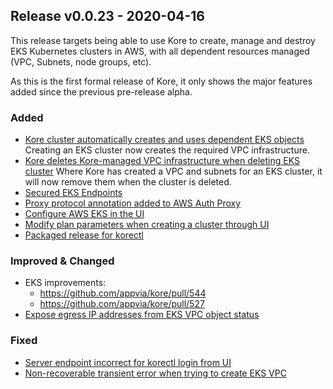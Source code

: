 ## Release v0.0.23 - 2020-04-16

This release targets being able to use Kore to create, manage and destroy EKS Kubernetes clusters in AWS, with
all dependent resources managed (VPC, Subnets, node groups, etc). 

As this is the first formal release of Kore, it only shows the major features added since the previous pre-release alpha.

### Added

- [Kore cluster automatically creates and uses dependent EKS objects](https://github.com/appvia/kore/issues/450)
  Creating an EKS cluster now creates the required VPC infrastructure.
- [Kore deletes Kore-managed VPC infrastructure when deleting EKS cluster](https://github.com/appvia/kore/issues/492)
  Where Kore has created a VPC and subnets for an EKS cluster, it will now remove them when the cluster is deleted.
- [Secured EKS Endpoints](https://github.com/appvia/kore/issues/514) 
- [Proxy protocol annotation added to AWS Auth Proxy](https://github.com/appvia/kore/issues/505)
- [Configure AWS EKS in the UI](https://github.com/appvia/kore/issues/488)
- [Modify plan parameters when creating a cluster through UI](https://github.com/appvia/kore/issues/489)
- [Packaged release for korectl](https://github.com/appvia/kore/issues/324)

### Improved & Changed

- EKS improvements:
  - https://github.com/appvia/kore/pull/544
  - https://github.com/appvia/kore/pull/527
- [Expose egress IP addresses from EKS VPC object status](https://github.com/appvia/kore/issues/517)

### Fixed

- [Server endpoint incorrect for korectl login from UI](https://github.com/appvia/kore/issues/571)
- [Non-recoverable transient error when trying to create EKS VPC](https://github.com/appvia/kore/issues/548)
